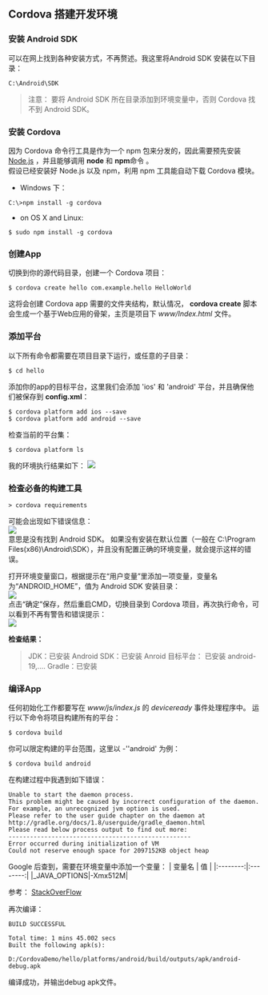 ## Cordova 搭建开发环境

### 安装 Android SDK
可以在网上找到各种安装方式，不再赘述。我这里将Android SDK 安装在以下目录：
```
C:\Android\SDK
```
>注意：
>要将 Android SDK 所在目录添加到环境变量中，否则 Cordova 找不到 Android SDK。

### 安装 Cordova
因为 Cordova 命令行工具是作为一个 npm 包来分发的，因此需要预先安装 [Node.js](https://nodejs.org/en/download/) ，并且能够调用 **node** 和  **npm**命令 。  
假设已经安装好 Node.js 以及 npm，利用 npm 工具能自动下载 Cordova 模块。
- Windows 下：
```
C:\>npm install -g cordova
```
- on OS X and Linux:
```
$ sudo npm install -g cordova
```

### 创建App
切换到你的源代码目录，创建一个 Cordova 项目：
```
$ cordova create hello com.example.hello HelloWorld
```
这将会创建 Cordova app 需要的文件夹结构，默认情况， **cordova create** 脚本会生成一个基于Web应用的骨架，主页是项目下 *www/Index.html* 文件。

### 添加平台
以下所有命令都需要在项目目录下运行，或任意的子目录：
```
$ cd hello
```
添加你的app的目标平台，这里我们会添加 'ios' 和 'android' 平台，并且确保他们被保存到 **config.xml**：
```
$ cordova platform add ios --save
$ cordova platform add android --save
```
检查当前的平台集：
```
$ cordova platform ls
```
我的环境执行结果如下：
![](http://ojm289en8.bkt.clouddn.com/image/20170225/cordova-check-platforms.png)

### 检查必备的构建工具
```
> cordova requirements
```
可能会出现如下错误信息：  
![](http://ojm289en8.bkt.clouddn.com/image/20170225/Cordova-requirements-Android-SDK-failed.png)  
意思是没有找到 Android SDK。 如果没有安装在默认位置（一般在 C:\Program Files(x86)\Android\SDK），并且没有配置正确的环境变量，就会提示这样的错误。

打开环境变量窗口，根据提示在“用户变量”里添加一项变量，变量名为“ANDROID_HOME”，值为 Android SDK 安装目录：  
![](http://ojm289en8.bkt.clouddn.com/image/20170225/Android-SDK-Envrionment.png)  
点击“确定”保存，然后重启CMD，切换目录到 Cordova 项目，再次执行命令，可以看到不再有警告和错误提示：  
![](http://ojm289en8.bkt.clouddn.com/image/20170225/Cordova-Check-Android-SDK-Envrionment-Successfully.png)

**检查结果：**
>JDK：已安装
Android SDK：已安装
Anroid 目标平台： 已安装 android-19,....
Gradle：已安装 

### 编译App
任何初始化工作都要写在 *www/js/index.js*  的 *deviceready* 事件处理程序中。
运行以下命令将项目构建所有的平台：
```
$ cordova build
```
你可以限定构建的平台范围，这里以 -''android' 为例：
```
$ cordova build android
```

在构建过程中我遇到如下错误：
```
Unable to start the daemon process.
This problem might be caused by incorrect configuration of the daemon.
For example, an unrecognized jvm option is used.
Please refer to the user guide chapter on the daemon at http://gradle.org/docs/1.8/userguide/gradle_daemon.html
Please read below process output to find out more: 
---------------------------------------------------
Error occurred during initialization of VM
Could not reserve enough space for 2097152KB object heap
```

Google 后查到，需要在环境变量中添加一个变量：
|	变量名  |	  值	   |
|:--------:|:--------:|
|_JAVA_OPTIONS|-Xmx512M|

参考： [StackOverFlow](http://stackoverflow.com/questions/4401396/could-not-reserve-enough-space-for-object-heap)

再次编译：
```
BUILD SUCCESSFUL

Total time: 1 mins 45.002 secs
Built the following apk(s):
        D:/CordovaDemo/hello/platforms/android/build/outputs/apk/android-debug.apk
```
编译成功，并输出debug apk文件。

